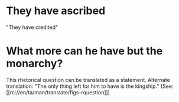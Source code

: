 # They have ascribed

"They have credited"

# What more can he have but the monarchy?

This rhetorical question can be translated as a statement. Alternate translation: "The only thing left for him to have is the kingship." (See: [[rc://en/ta/man/translate/figs-rquestion]])

